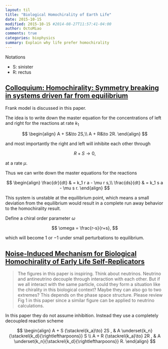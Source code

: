 ```yaml
---
layout: til
title: "Biological Homochirality of Earth Life"
date: 2015-10-15
modified: 2015-10-15 #2014-08-27T11:57:41-04:00
author: OctoMiao
comments: true
categories: biophysics
summary: Explain why life prefer homochirality
---
```


Notations

* S: sinister
* R: rectus





## [Colloquium: Homochirality: Symmetry breaking in systems driven far from equilibrium](http://journals.aps.org/rmp/abstract/10.1103/RevModPhys.85.603)




Frank model is discussed in this paper.

The idea is to write down the master equation for the concentrations of left and right for the reactions at rate $k_1$

$$
\begin{align}
A + S&\to 2S,\\
A + R&\to 2R.
\end{align}
$$

and most importantly the right and left will inhibite each other through

$$
R+S \to 0,
$$

at a rate $\mu$.

Thus we can write down the master equations for the reactions

$$
\begin{align}
\frac{dr}{dt} & = k_1 r a - \mu r s,\\
\frac{ds}{dt} & = k_1 s a - \mu s r.
\end{align}
$$

This system is unstable at the equilibrium point, which means a small deviation from the equilibrium would result in a complete run away behavior to the homochirality result.

Define a chiral order parameter $\omega$

$$
\omega = \frac{r-s}{r+s},
$$

which will become $1$ or $-1$ under small perturbations to equilibrium.


## [Noise-Induced Mechanism for Biological Homochirality of Early Life Self-Replicators](http://journals.aps.org/prl/abstract/10.1103/PhysRevLett.115.158101)

> The figures in this paper is inspiring. Think about neutrinos. Neutrino and antineutrino decouple through interaction with each other. But if we all interact with the same particle, could they form a situation like the chirality in this biological context? Maybe they can also go to two extremes? This depends on the phase space structure. Please review Fig 1 in this paper since a similar figure can be applied to neutrino calculations.


In this paper they do not assume inhibition. Instead they use a completely decoupled reaction scheme

$$
\begin{align}
A + S {\stackrel{k_a}\to} 2S , & A \underset{k_n}{\stackrel{k_d}{\rightleftharpoons}} S \\
A + R {\stackrel{k_a}\to} 2R , & A \underset{k_n}{\stackrel{k_d}{\rightleftharpoons}} R.
\end{align}
$$
